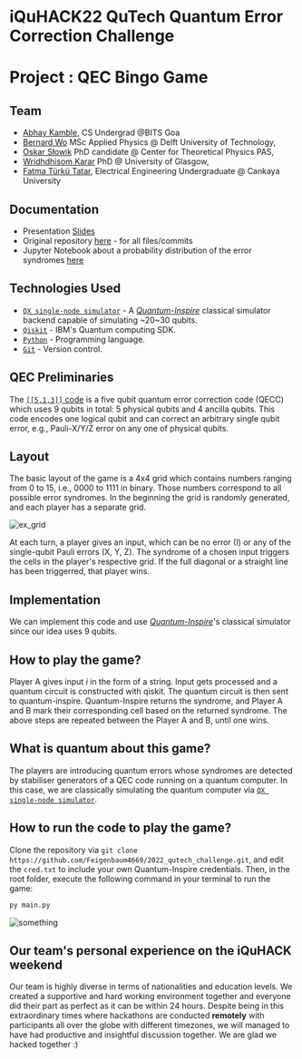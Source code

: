 # iQuHACK22 QuTech Quantum Error Correction Challenge

# Project : QEC Bingo Game

## Team
* [Abhay Kamble](https://github.com/abzsd), CS Undergrad @BITS Goa
* [Bernard Wo](https://github.com/bernwo) MSc Applied Physics @ Delft University of Technology,
* [Oskar Słowik](https://github.com/Feigenbaum4669) PhD candidate @ Center for Theoretical Physics PAS,
* [Wridhdhisom Karar](https://github.com/wridhdhi) PhD @ University of Glasgow,
* [Fatma Türkü Tatar](https://github.com/turkutatar), Electrical Engineering Undergraduate @ Cankaya University

## Documentation
* Presentation [Slides](https://docs.google.com/presentation/d/1AlDr8H5LY_8CyQQnUTHNoNZCA1F4KANMGV6-wCRXGGM/edit?usp=sharing)
* Original repository [here](https://github.com/turkutatar/iQuHACK22/tree/QEC-Bingo) - for all files/commits
* Jupyter Notebook about a probability distribution of the error syndromes [here](https://github.com/Feigenbaum4669/2022_qutech_challenge/blob/main/Syndrome_Heatmap.ipynb)

## Technologies Used

* [`QX single-node simulator`](https://www.quantum-inspire.com/backends/qx-simulator/) - A [*Quantum-Inspire*](https://www.quantum-inspire.com/) classical simulator backend capable of simulating ~20~30 qubits.
* [`Qiskit`](https://qiskit.org/) - IBM's Quantum computing SDK.
* [`Python`](https://python.org/) - Programming language.
* [`Git`](https://git-scm.com/) - Version control.

## QEC Preliminaries 
The [`[[5,1,3]]` code](https://en.wikipedia.org/wiki/Five-qubit_error_correcting_code) is a five qubit quantum error correction code (QECC) which uses 9 qubits in total: 5 physical qubits and 4 ancilla qubits. This code encodes one logical qubit and can correct an arbitrary single qubit error, e.g., Pauli-X/Y/Z error on any one of physical qubits.

## Layout 
The basic layout of the game is a 4x4 grid which contains numbers ranging from 0 to 15, i.e., 0000 to 1111 in binary. Those numbers correspond to all possible error syndromes. In the beginning the grid is randomly generated, and each player has a separate grid.

![ex_grid](https://user-images.githubusercontent.com/73556839/151690729-09667da5-074a-458c-b45c-01ee4809add7.png)

At each turn, a player gives an input, which can be no error (I) or any of the single-qubit Pauli errors (X, Y, Z). The syndrome of a chosen input triggers the cells in the player's respective grid. If the full diagonal or a straight line has been triggerred, that player wins.

## Implementation 
We can implement this code and use [*Quantum-Inspire*](https://www.quantum-inspire.com/)'s classical simulator since our idea uses 9 qubits.

## How to play the game?
Player A gives input *i* in the form of a string.
Input gets processed and a quantum circuit is constructed with qiskit.
The quantum circuit is then sent to quantum-inspire.
Quantum-Inspire returns the syndrome, and Player A and B mark their corresponding cell based on the returned syndrome.
The above steps are repeated between the Player A and B, until one wins.

## What is quantum about this game?
The players are introducing quantum errors whose syndromes are detected by stabiliser generators of a QEC code running on a quantum computer. In this case, we are classically simulating the quantum computer via [`QX single-node simulator`](https://www.quantum-inspire.com/backends/qx-simulator/).

## How to run the code to play the game?
Clone the repository via `git clone https://github.com/Feigenbaum4669/2022_qutech_challenge.git`, and edit the `cred.txt` to include your own Quantum-Inspire credentials. Then, in the root folder, execute the following command in your terminal to run the game:

```bash
py main.py
```

![something](https://github.com/Feigenbaum4669/2022_qutech_challenge/blob/main/Assets/running_code.gif?raw=true)

## Our team's personal experience on the iQuHACK weekend
Our team is highly diverse in terms of nationalities and education levels. We created a supportive and hard working environment together and everyone did their part as perfect as it can be within 24 hours. Despite being in this extraordinary times where hackathons are conducted **remotely** with participants all over the globe with different timezones, we will managed to have had productive and insightful discussion together. We are glad we hacked together :)







